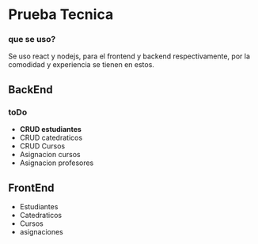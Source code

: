 # Prueba Tecnica

### que se uso?

Se uso react y nodejs, para el frontend y backend respectivamente, por la comodidad y experiencia se tienen en estos.

## BackEnd

### toDo

- __CRUD estudiantes__
- CRUD catedraticos
- CRUD Cursos
- Asignacion cursos
- Asignacion profesores


## FrontEnd

- Estudiantes
- Catedraticos
- Cursos
- asignaciones
